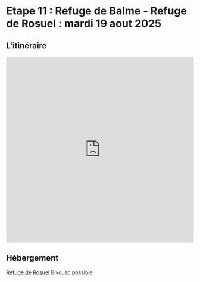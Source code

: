 # Etape 11 : Refuge de Balme - Refuge de Rosuel : mardi 19 aout 2025

## L'itinéraire

<iframe src="https://gpx.studio/?state=%7B%22ids%22:%5B%221HieFAL5cmwFNaHo3_r_eOK824aNC4S2q%22%5D%7D&embed&distance" width="100%" height="500" frameborder="0" allowfullscreen><p><a href="https://gpx.studio/?state=%7B%22ids%22:%5B%221HieFAL5cmwFNaHo3_r_eOK824aNC4S2q%22%5D%7D"></a></p></iframe>


## Hébergement
[Refuge de Rosuel](https://refuge-rosuel.vanoise.com/)
Bivouac possible

